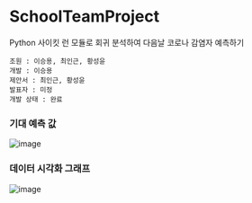 # SchoolTeamProject
Python 사이킷 런 모듈로 회귀 분석하여 다음날 코로나 감염자 예측하기

```
조원 : 이승용, 최인근, 황성윤
개발 : 이승용
제안서 : 최인근, 황성윤
발표자 : 미정
개발 상태 : 완료
```
### 기대 예측 값
![image](https://user-images.githubusercontent.com/35417717/167328552-cfc882cf-b3ce-499c-b943-afb9ab9c3ce6.png)

### 데이터 시각화 그래프
![image](https://user-images.githubusercontent.com/35417717/167328526-45561c8e-bf24-4733-8c37-5ffdc39d7bf5.png)
